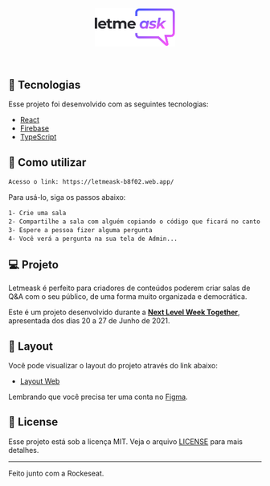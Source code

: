 <p align="center">
  <img alt="Letmeask" src="./src/assets/images/logo.svg" width="160px">
</p>

<br>

## 🧪 Tecnologias

Esse projeto foi desenvolvido com as seguintes tecnologias:

- [React](https://reactjs.org)
- [Firebase](https://firebase.google.com/)
- [TypeScript](https://www.typescriptlang.org/)

## 🚀 Como utilizar

```bash
Acesso o link: https://letmeask-b8f02.web.app/
```

Para usá-lo, siga os passos abaixo:
```bash
1- Crie uma sala
2- Compartilhe a sala com alguém copiando o código que ficará no canto superior direito da sua tela
3- Espere a pessoa fizer alguma pergunta
4- Você verá a pergunta na sua tela de Admin...
```

## 💻 Projeto

Letmeask é perfeito para criadores de conteúdos poderem criar salas de Q&A com o seu público, de uma forma muito organizada e democrática. 

Este é um projeto desenvolvido durante a **[Next Level Week Together](https://nextlevelweek.com/)**, apresentada dos dias 20 a 27 de Junho de 2021.


## 🔖 Layout

Você pode visualizar o layout do projeto através do link abaixo:

- [Layout Web](https://www.figma.com/file/u0BQK8rCf2KgzcukdRRCWh/Letmeask/duplicate) 

Lembrando que você precisa ter uma conta no [Figma](http://figma.com/).

## 📝 License

Esse projeto está sob a licença MIT. Veja o arquivo [LICENSE](LICENSE.md) para mais detalhes.

---

Feito junto com a Rockeseat.
